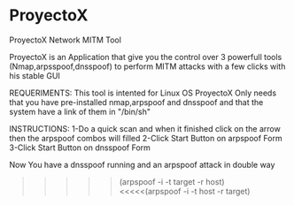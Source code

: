 # ProyectoX
ProyectoX Network MITM Tool

ProyectoX is an Application that give you the control over 3 powerfull tools (Nmap,arpsspoof,dnsspoof) 
to perform MITM attacks with a few clicks with his stable GUI

REQUERIMENTS:
This tool is intented for Linux OS
ProyectoX Only needs that you have pre-installed nmap,arpspoof and dnsspoof and that 
the system have a link of them in "/bin/sh"

INSTRUCTIONS:
1-Do a quick scan and when it finished click on the arrow then the arpspoof combos will filled
2-Click Start Button on arpspoof Form 
3-Click Start Button on dnsspoof Form

Now You have a dnsspoof running and an arpspoof attack in double way 
>>>>>(arpspoof -i <interface> -t target -r host)
<<<<<(arpspoof -i <interface> -t host -r target)

